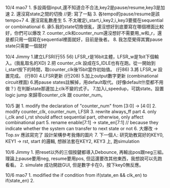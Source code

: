 10/4 mao7
    1. 多設兩個input,還不知道合不合法,key2是pause/resume,key3是加速
    2. 還沒寫state之間的切換 //更: 寫了一點
    3. 各tempo的pause/resume是該tempo+7
    4. 還沒寫亂數產生
    5. 不太確定i_start,i_key2,i_key3要擺在sequential or combinational
    6. 承5.我的state切換很亂，還沒想好到底要寫在哪個裡面比較好，你們可以爆改
    7. counter_clk和counter_num還沒想好不需要用_w和_r，還是都只用一個寫在sequential裡面就好，目前是後者。
    8. 我怎麼覺得其實pause state只需要一個就好

10/4 Jimmy
    1.建立LFSR(行55 56) LFSR_r是16bit主體，LFSR_w是1bit下個輸入。(我亂取名的XD)
    2.把 counter_clk 設成在S_IDLE也有在跑。從一開始到i_start按下的時間，取counter_clk後15bit當作初始值。 (行86)
    3.將 LFSR_w 設置完成。 (行80)
    4.LFSR更新 (行208)
    5.加上output數字更新 (combinational circuit裡面)
    6.將pause states註解掉，用default取代。(好像default什麼都不用做？) 在判斷state那邊加上clk不變的式子。
    7.加入i_speedup，可跳state。設置 logic jump 來歸零counter_clk 跟 counter_num。

10/5 謝
    1. modify the declaration of "counter_num" from [3:0] -> [4:0]
    2. modify counter_clk, counter_num, LFSR
    3. rewrite always_ff part
    4. only i_clk and i_rst should affect sequential part, otherwise, only affect combinational part 
    5. rename enable[7:1] -> state_en[7:1] // because they indicate whether the system can transfer to next state or not
    6. 大爆改 -> Top.sv 應該寫完了 設計架構參考我傳的圖片
    7. 下一個人: 研究助教寫好的KEY0, KEY1 -> rst, start 的邏輯, 想辦法套在KEY2, KEY3 上, 跑simulation

10/6 Jimmy
    1. 把reset以外的三個按鍵都導入Debounce, 再輸出pos跟neg三組。理論上pause要用neg, resume要用pos, 但這還要改其他東西，我想說可以先跑看看。
    2. simulate 成功開啟GUI, 但是數字卡在0，按下key0無反應。

10/6 mao7
    1. modified the if condition from if(state_en && clk_en) to if(state_en)
    2. 
